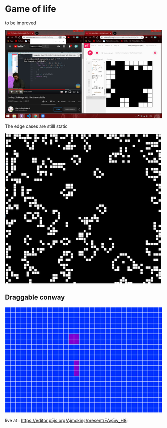 # Game of life

to be improved

![](crossword.png)

The edge cases are stilll static

![](gol.gif)

## Draggable conway

![](draggable_conway.gif)

live at : https://editor.p5js.org/Ajmcking/present/EAy5w_H8j